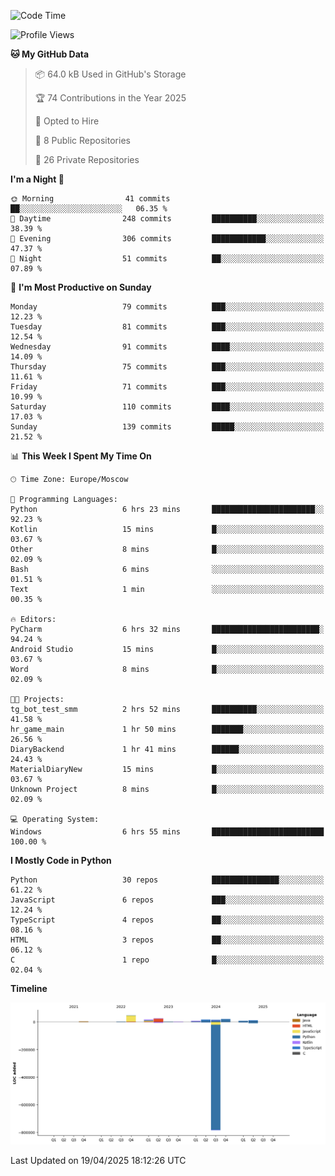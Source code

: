 <!--START_SECTION:waka-->
![Code Time](http://img.shields.io/badge/Code%20Time-659%20hrs%203%20mins-blue)

![Profile Views](http://img.shields.io/badge/Profile%20Views-0-blue)

**🐱 My GitHub Data** 

> 📦 64.0 kB Used in GitHub's Storage 
 > 
> 🏆 74 Contributions in the Year 2025
 > 
> 💼 Opted to Hire
 > 
> 📜 8 Public Repositories 
 > 
> 🔑 26 Private Repositories 
 > 
**I'm a Night 🦉** 

```text
🌞 Morning                41 commits          ██░░░░░░░░░░░░░░░░░░░░░░░   06.35 % 
🌆 Daytime                248 commits         ██████████░░░░░░░░░░░░░░░   38.39 % 
🌃 Evening                306 commits         ████████████░░░░░░░░░░░░░   47.37 % 
🌙 Night                  51 commits          ██░░░░░░░░░░░░░░░░░░░░░░░   07.89 % 
```
📅 **I'm Most Productive on Sunday** 

```text
Monday                   79 commits          ███░░░░░░░░░░░░░░░░░░░░░░   12.23 % 
Tuesday                  81 commits          ███░░░░░░░░░░░░░░░░░░░░░░   12.54 % 
Wednesday                91 commits          ████░░░░░░░░░░░░░░░░░░░░░   14.09 % 
Thursday                 75 commits          ███░░░░░░░░░░░░░░░░░░░░░░   11.61 % 
Friday                   71 commits          ███░░░░░░░░░░░░░░░░░░░░░░   10.99 % 
Saturday                 110 commits         ████░░░░░░░░░░░░░░░░░░░░░   17.03 % 
Sunday                   139 commits         █████░░░░░░░░░░░░░░░░░░░░   21.52 % 
```


📊 **This Week I Spent My Time On** 

```text
🕑︎ Time Zone: Europe/Moscow

💬 Programming Languages: 
Python                   6 hrs 23 mins       ███████████████████████░░   92.23 % 
Kotlin                   15 mins             █░░░░░░░░░░░░░░░░░░░░░░░░   03.67 % 
Other                    8 mins              █░░░░░░░░░░░░░░░░░░░░░░░░   02.09 % 
Bash                     6 mins              ░░░░░░░░░░░░░░░░░░░░░░░░░   01.51 % 
Text                     1 min               ░░░░░░░░░░░░░░░░░░░░░░░░░   00.35 % 

🔥 Editors: 
PyCharm                  6 hrs 32 mins       ████████████████████████░   94.24 % 
Android Studio           15 mins             █░░░░░░░░░░░░░░░░░░░░░░░░   03.67 % 
Word                     8 mins              █░░░░░░░░░░░░░░░░░░░░░░░░   02.09 % 

🐱‍💻 Projects: 
tg_bot_test_smm          2 hrs 52 mins       ██████████░░░░░░░░░░░░░░░   41.58 % 
hr_game_main             1 hr 50 mins        ███████░░░░░░░░░░░░░░░░░░   26.56 % 
DiaryBackend             1 hr 41 mins        ██████░░░░░░░░░░░░░░░░░░░   24.43 % 
MaterialDiaryNew         15 mins             █░░░░░░░░░░░░░░░░░░░░░░░░   03.67 % 
Unknown Project          8 mins              █░░░░░░░░░░░░░░░░░░░░░░░░   02.09 % 

💻 Operating System: 
Windows                  6 hrs 55 mins       █████████████████████████   100.00 % 
```

**I Mostly Code in Python** 

```text
Python                   30 repos            ███████████████░░░░░░░░░░   61.22 % 
JavaScript               6 repos             ███░░░░░░░░░░░░░░░░░░░░░░   12.24 % 
TypeScript               4 repos             ██░░░░░░░░░░░░░░░░░░░░░░░   08.16 % 
HTML                     3 repos             ██░░░░░░░░░░░░░░░░░░░░░░░   06.12 % 
C                        1 repo              █░░░░░░░░░░░░░░░░░░░░░░░░   02.04 % 
```



**Timeline**

![Lines of Code chart](https://raw.githubusercontent.com/adlemx/adlemx/main/assets/bar_graph.png)


 Last Updated on 19/04/2025 18:12:26 UTC
<!--END_SECTION:waka-->
